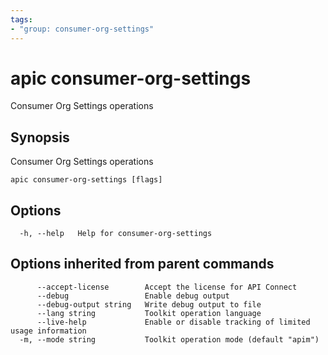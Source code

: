 ```yaml
---
tags:
- "group: consumer-org-settings"
---
```

# apic consumer-org-settings

Consumer Org Settings operations

## Synopsis

Consumer Org Settings operations

```
apic consumer-org-settings [flags]
```


## Options

```
  -h, --help   Help for consumer-org-settings
```

## Options inherited from parent commands

```
      --accept-license        Accept the license for API Connect
      --debug                 Enable debug output
      --debug-output string   Write debug output to file
      --lang string           Toolkit operation language
      --live-help             Enable or disable tracking of limited usage information
  -m, --mode string           Toolkit operation mode (default "apim")
```
